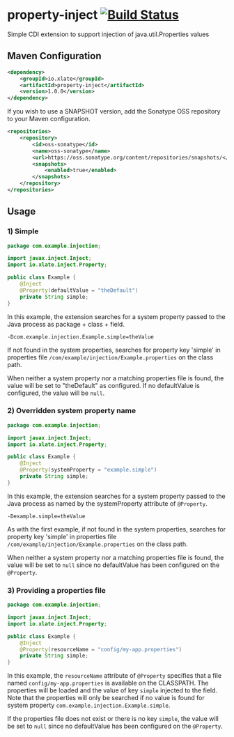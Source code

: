 # property-inject [![Build Status](https://travis-ci.org/xlate/property-inject.svg?branch=master)](https://travis-ci.org/xlate/property-inject)
Simple CDI extension to support injection of java.util.Properties values

## Maven Configuration

```xml
<dependency>
	<groupId>io.xlate</groupId>
	<artifactId>property-inject</artifactId>
	<version>1.0.0</version>
</dependency>
```

If you wish to use a SNAPSHOT version, add the Sonatype OSS repository to your Maven configuration.

```xml
<repositories>
	<repository>
		<id>oss-sonatype</id>
		<name>oss-sonatype</name>
		<url>https://oss.sonatype.org/content/repositories/snapshots/</url>
		<snapshots>
			<enabled>true</enabled>
		</snapshots>
	</repository>
</repositories>
```

## Usage

### 1) Simple

```java
package com.example.injection;

import javax.inject.Inject;
import io.xlate.inject.Property;

public class Example {
    @Inject
    @Property(defaultValue = "theDefault")
    private String simple;
}
```
In this example, the extension searches for a system property passed to the Java process as package + class + field.

```
-Dcom.example.injection.Example.simple=theValue
```

If not found in the system properties, searches for property key 'simple' in properties file
`/com/example/injection/Example.properties` on the class path.

When neither a system property nor a matching properties file is found, the value will be set to "theDefault" as configured. If no defaultValue
is configured, the value will be `null`.

### 2) Overridden system property name

```java
package com.example.injection;

import javax.inject.Inject;
import io.xlate.inject.Property;

public class Example {
    @Inject
    @Property(systemProperty = "example.simple")
    private String simple;
}
```
In this example, the extension searches for a system property passed to the Java process as named by the systemProperty attribute of `@Property`.

```
-Dexample.simple=theValue
```

As with the first example, if not found in the system properties, searches for property key 'simple' in properties file
`/com/example/injection/Example.properties` on the class path.

When neither a system property nor a matching properties file is found, the value will be set to  `null` since no defaultValue has been configured on the `@Property`.

### 3) Providing a properties file

```java
package com.example.injection;

import javax.inject.Inject;
import io.xlate.inject.Property;

public class Example {
    @Inject
    @Property(resourceName = "config/my-app.properties")
    private String simple;
}
```
In this example, the `resourceName` attribute of `@Property` specifies that a file named `config/my-app.properties` is available on the CLASSPATH. The properties will be loaded and the value of key `simple` injected to the field. Note that the properties will only be searched if no value is found for system property `com.example.injection.Example.simple`.

If the properties file does not exist or there is no key `simple`, the value will be set to  `null` since no defaultValue has been configured on the `@Property`.
